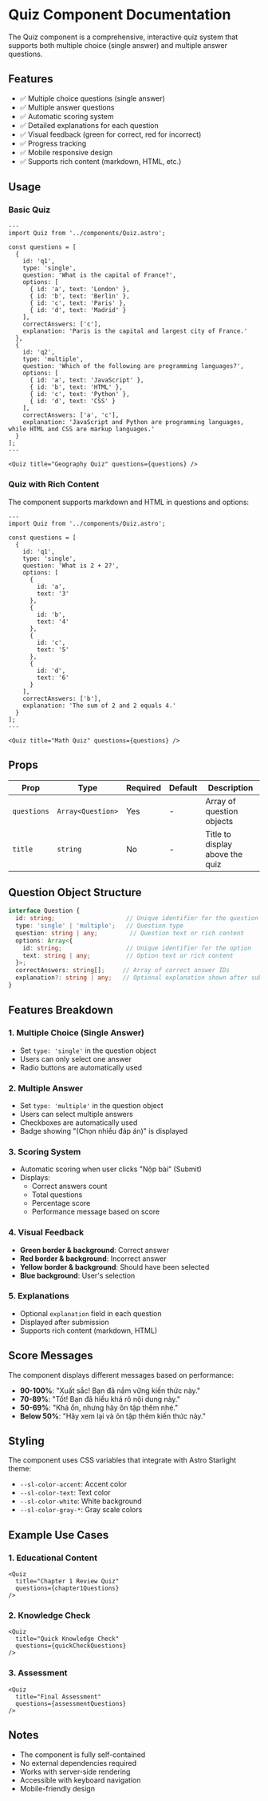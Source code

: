 # Quiz Component Documentation

The Quiz component is a comprehensive, interactive quiz system that supports both multiple choice (single answer) and multiple answer questions.

## Features

- ✅ Multiple choice questions (single answer)
- ✅ Multiple answer questions
- ✅ Automatic scoring system
- ✅ Detailed explanations for each question
- ✅ Visual feedback (green for correct, red for incorrect)
- ✅ Progress tracking
- ✅ Mobile responsive design
- ✅ Supports rich content (markdown, HTML, etc.)

## Usage

### Basic Quiz

```astro
---
import Quiz from '../components/Quiz.astro';

const questions = [
  {
    id: 'q1',
    type: 'single',
    question: 'What is the capital of France?',
    options: [
      { id: 'a', text: 'London' },
      { id: 'b', text: 'Berlin' },
      { id: 'c', text: 'Paris' },
      { id: 'd', text: 'Madrid' }
    ],
    correctAnswers: ['c'],
    explanation: 'Paris is the capital and largest city of France.'
  },
  {
    id: 'q2',
    type: 'multiple',
    question: 'Which of the following are programming languages?',
    options: [
      { id: 'a', text: 'JavaScript' },
      { id: 'b', text: 'HTML' },
      { id: 'c', text: 'Python' },
      { id: 'd', text: 'CSS' }
    ],
    correctAnswers: ['a', 'c'],
    explanation: 'JavaScript and Python are programming languages, while HTML and CSS are markup languages.'
  }
];
---

<Quiz title="Geography Quiz" questions={questions} />
```

### Quiz with Rich Content

The component supports markdown and HTML in questions and options:

```astro
---
import Quiz from '../components/Quiz.astro';

const questions = [
  {
    id: 'q1',
    type: 'single',
    question: 'What is 2 + 2?',
    options: [
      { 
        id: 'a', 
        text: '3' 
      },
      { 
        id: 'b', 
        text: '4' 
      },
      { 
        id: 'c', 
        text: '5' 
      },
      { 
        id: 'd', 
        text: '6' 
      }
    ],
    correctAnswers: ['b'],
    explanation: 'The sum of 2 and 2 equals 4.'
  }
];
---

<Quiz title="Math Quiz" questions={questions} />
```

## Props

| Prop | Type | Required | Default | Description |
|------|------|----------|---------|-------------|
| `questions` | `Array<Question>` | Yes | - | Array of question objects |
| `title` | `string` | No | - | Title to display above the quiz |

## Question Object Structure

```typescript
interface Question {
  id: string;                    // Unique identifier for the question
  type: 'single' | 'multiple';   // Question type
  question: string | any;         // Question text or rich content
  options: Array<{
    id: string;                  // Unique identifier for the option
    text: string | any;          // Option text or rich content
  }>;
  correctAnswers: string[];     // Array of correct answer IDs
  explanation?: string | any;   // Optional explanation shown after submission
}
```

## Features Breakdown

### 1. Multiple Choice (Single Answer)
- Set `type: 'single'` in the question object
- Users can only select one answer
- Radio buttons are automatically used

### 2. Multiple Answer
- Set `type: 'multiple'` in the question object
- Users can select multiple answers
- Checkboxes are automatically used
- Badge showing "(Chọn nhiều đáp án)" is displayed

### 3. Scoring System
- Automatic scoring when user clicks "Nộp bài" (Submit)
- Displays:
  - Correct answers count
  - Total questions
  - Percentage score
  - Performance message based on score

### 4. Visual Feedback
- **Green border & background**: Correct answer
- **Red border & background**: Incorrect answer
- **Yellow border & background**: Should have been selected
- **Blue background**: User's selection

### 5. Explanations
- Optional `explanation` field in each question
- Displayed after submission
- Supports rich content (markdown, HTML)

## Score Messages

The component displays different messages based on performance:
- **90-100%**: "Xuất sắc! Bạn đã nắm vững kiến thức này."
- **70-89%**: "Tốt! Bạn đã hiểu khá rõ nội dung này."
- **50-69%**: "Khá ổn, nhưng hãy ôn tập thêm nhé."
- **Below 50%**: "Hãy xem lại và ôn tập thêm kiến thức này."

## Styling

The component uses CSS variables that integrate with Astro Starlight theme:
- `--sl-color-accent`: Accent color
- `--sl-color-text`: Text color
- `--sl-color-white`: White background
- `--sl-color-gray-*`: Gray scale colors

## Example Use Cases

### 1. Educational Content
```astro
<Quiz 
  title="Chapter 1 Review Quiz"
  questions={chapter1Questions} 
/>
```

### 2. Knowledge Check
```astro
<Quiz 
  title="Quick Knowledge Check"
  questions={quickCheckQuestions} 
/>
```

### 3. Assessment
```astro
<Quiz 
  title="Final Assessment"
  questions={assessmentQuestions} 
/>
```

## Notes

- The component is fully self-contained
- No external dependencies required
- Works with server-side rendering
- Accessible with keyboard navigation
- Mobile-friendly design
